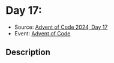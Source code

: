 # Day 17: 

- Source: [Advent of Code 2024, Day 17](https://adventofcode.com/2024/day/17)
- Event: [Advent of Code](https://adventofcode.com/)

## Description
